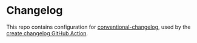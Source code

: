 # Changelog

This repo contains configuration for
[conventional-changelog](https://www.npmjs.com/package/conventional-changelog-cli),
used by the
[create changelog GitHub Action](https://github.com/ory/ci/tree/master/changelog).
